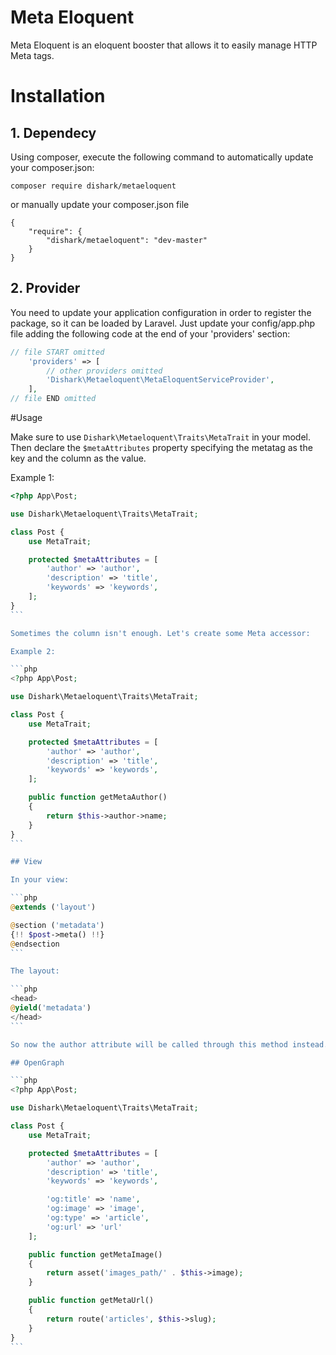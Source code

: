 # Meta Eloquent

Meta Eloquent is an eloquent booster that allows it to easily manage HTTP Meta tags.

# Installation

## 1. Dependecy

Using composer, execute the following command to automatically update your composer.json:

```
composer require dishark/metaeloquent
```
or manually update your composer.json file

```
{
    "require": {
        "dishark/metaeloquent": "dev-master"
    }
}
```

## 2. Provider

You need to update your application configuration in order to register the package, so it can be loaded by Laravel. Just update your config/app.php file adding the following code at the end of your 'providers' section:

```php
// file START omitted
    'providers' => [
        // other providers omitted
        'Dishark\Metaeloquent\MetaEloquentServiceProvider',
    ],
// file END omitted
```

#Usage

Make sure to use `Dishark\Metaeloquent\Traits\MetaTrait` in your model. Then declare the `$metaAttributes` property specifying the metatag as the key and the column as the value.

Example 1:

````php
<?php App\Post;

use Dishark\Metaeloquent\Traits\MetaTrait;

class Post {
	use MetaTrait;

	protected $metaAttributes = [
		'author' => 'author',
		'description' => 'title',
		'keywords' => 'keywords',
	];
}
```

Sometimes the column isn't enough. Let's create some Meta accessor:

Example 2:

```php
<?php App\Post;

use Dishark\Metaeloquent\Traits\MetaTrait;

class Post {
	use MetaTrait;

	protected $metaAttributes = [
		'author' => 'author',
		'description' => 'title',
		'keywords' => 'keywords',
	];

	public function getMetaAuthor()
	{
		return $this->author->name;
	}
}
```

## View

In your view:

```php
@extends ('layout')

@section ('metadata')
{!! $post->meta() !!}
@endsection
```

The layout:

```php
<head>
@yield('metadata')
</head>
```

So now the author attribute will be called through this method instead.

## OpenGraph

```php
<?php App\Post;

use Dishark\Metaeloquent\Traits\MetaTrait;

class Post {
	use MetaTrait;

	protected $metaAttributes = [
		'author' => 'author',
		'description' => 'title',
		'keywords' => 'keywords',

		'og:title' => 'name',
		'og:image' => 'image',
		'og:type' => 'article',
		'og:url' => 'url'
	];

	public function getMetaImage()
	{
		return asset('images_path/' . $this->image);
	}

	public function getMetaUrl()
	{
		return route('articles', $this->slug);
	}
}
```